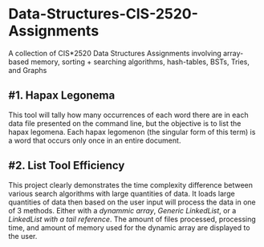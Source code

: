 # Data-Structures-CIS-2520-Assignments
A collection of CIS*2520 Data Structures Assignments involving array-based memory, sorting + searching algorithms, hash-tables, BSTs, Tries, and Graphs

## #1. Hapax Legonema
This tool will tally how many occurrences of each word there are in each data file presented on the command line, but the 
objective is to list the hapax legomena. Each hapax legomenon (the singular form of this term) is a word that
occurs only once in an entire document.

## #2. List Tool Efficiency
This project clearly demonstrates the time complexity difference between various search algorithms with large quantities of data. It loads large quantities of data then based on the user input will process the data in one of 3 methods. Either with a _dynammic array_, _Generic LinkedList_, or a _LinkedList with a tail reference_.
The amount of files processed, processing time, and amount of memory used for the dynamic array are displayed to the user.
